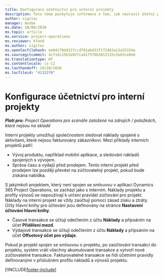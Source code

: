 ```yaml
---
title: Konfigurace účetnictví pro interní projekty
description: Toto téma poskytuje informace o tom, jak nastavit účetní postupy za interní projekty v aplikaci Project Operations.
author: sigitac
manager: Annbe
ms.date: 10/09/2020
ms.topic: article
ms.service: project-operations
ms.reviewer: kfend
ms.author: sigitac
ms.openlocfilehash: ea04178d4327ccd701ab431f172463a13a55154e
ms.sourcegitcommit: 4cf1dc1561b92fca4175f0b3813133c5e63ce8e6
ms.translationtype: HT
ms.contentlocale: cs-CZ
ms.lasthandoff: 10/28/2020
ms.locfileid: "4132370"
---
```

# <a name="configure-accounting-for-internal-projects"></a>Konfigurace účetnictví pro interní projekty

_**Platí pro:** Project Operations pro scénáře založené na zdrojích / položkách, které nejsou na skladě_

Interní projekty umožňují společnostem sledovat náklady spojené s aktivitami, které nejsou fakturovány zákazníkovi. Mezi příklady interních projektů patří:

- Vývoj produktu, například mobilní aplikace, a sledování nákladů spojených s vývojem.
- Správa času a výdajů před prodejem. Tento interní projekt před prodejem lze později převést na zúčtovatelný projekt, pokud bude získána nabídka.

S jakýmkoli projektem, který není spojen se smlouvou v aplikaci Dynamics 365 Project Operations, se zachází jako s interním. Náklady projektu a profily výnosů se nepoužívají k určení pravidel zúčtování pro projekt. Náklady na interní projekt se vždy zaúčtují pomocí zásad zisku a ztráty. Účty hlavní knihy pro účtování jsou definovány na stránce **Nastavení účtování hlavní knihy**.

- Časové transakce se účtují odečtením z účtu **Náklady** a připsáním na účet **Přidělení mezd**.
- Výdajové transakce se účtují odečtením z účtu **Náklady** a připsáním na účet **Offsetový účet pro výdaje**.

Pokud je projekt spojen se smlouvou o projektu, po zaúčtování transakcí do projektu, systém vrátí všechny akumulované transakce a vytvoří nové zúčtovatelné transakce. Fakturovatelné transakce se řídí účetními pravidly definovanými v příslušném profilu nákladů a výnosů projektu.




[!INCLUDE[footer-include](../includes/footer-banner.md)]